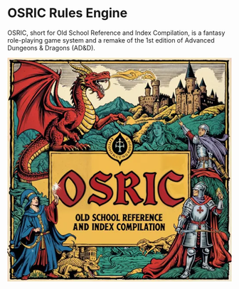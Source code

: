 # OSRIC Rules Engine

OSRIC, short for Old School Reference and Index Compilation, is a fantasy role-playing game system and a remake of the 1st edition of Advanced Dungeons & Dragons (AD&D).

![Preview](README.webp)
